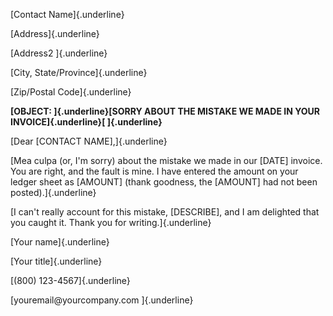 [Contact Name]{.underline}

[Address]{.underline}

[Address2 ]{.underline}

[City, State/Province]{.underline}

[Zip/Postal Code]{.underline}

**[OBJECT: ]{.underline}[SORRY ABOUT THE MISTAKE WE MADE IN YOUR
INVOICE]{.underline}[ ]{.underline}**

[Dear \[CONTACT NAME\],]{.underline}

[Mea culpa (or, I'm sorry) about the mistake we made in our \[DATE\]
invoice. You are right, and the fault is mine. I have entered the amount
on your ledger sheet as \[AMOUNT\] (thank goodness, the \[AMOUNT\] had
not been posted).]{.underline}

[I can't really account for this mistake, \[DESCRIBE\], and I am
delighted that you caught it. Thank you for writing.]{.underline}

[Your name]{.underline}

[Your title]{.underline}

[(800) 123-4567]{.underline}

[youremail\@yourcompany.com ]{.underline}
